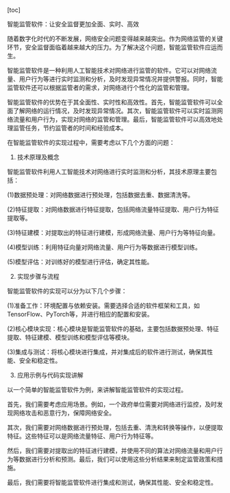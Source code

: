 
[toc]                    
                
                
智能监管软件：让安全监督更加全面、实时、高效

随着数字化时代的不断发展，网络安全问题变得越来越突出。作为网络监管的关键环节，安全监督面临着越来越大的压力。为了解决这个问题，智能监管软件应运而生。

智能监管软件是一种利用人工智能技术对网络进行监管的软件。它可以对网络流量、用户行为等进行实时监测和分析，及时发现异常情况并提供警报。同时，智能监管软件还可以根据监管者的需求，对网络进行个性化的监管和管理。

智能监管软件的优势在于其全面性、实时性和高效性。首先，智能监管软件可以全面了解网络的运行情况，及时发现异常情况。其次，智能监管软件可以实时监测网络流量和用户行为，实现对网络的监管和管理。最后，智能监管软件可以高效地处理监管任务，节约监管者的时间和经验成本。

在智能监管软件的实现过程中，需要考虑以下几个方面的问题：

1. 技术原理及概念

智能监管软件利用人工智能技术对网络进行实时监测和分析，其技术原理主要包括：

(1)数据预处理：对网络数据进行预处理，包括数据去重、数据清洗等。

(2)特征提取：对网络数据进行特征提取，包括网络流量特征提取、用户行为特征提取等。

(3)特征建模：对提取出的特征进行建模，形成网络流量、用户行为等特征向量。

(4)模型训练：利用特征向量对网络流量、用户行为等数据进行模型训练。

(5)模型评估：对训练好的模型进行评估，确定其性能。

2. 实现步骤与流程

智能监管软件的实现可以分为以下几个步骤：

(1)准备工作：环境配置与依赖安装。需要选择合适的软件框架和工具，如TensorFlow、PyTorch等，并进行相应的配置和安装。

(2)核心模块实现：核心模块是智能监管软件的基础，主要包括数据预处理、特征提取、特征建模、模型训练和模型评估等模块。

(3)集成与测试：将核心模块进行集成，并对集成后的软件进行测试，确保其性能、安全和稳定性。

3. 应用示例与代码实现讲解

以一个简单的智能监管软件为例，来讲解智能监管软件的实现过程。

首先，我们需要考虑应用场景。例如，一个政府单位需要对网络进行监控，及时发现网络攻击和恶意行为，保障网络安全。

其次，我们需要对网络数据进行预处理，包括去重、清洗和转换等操作，以便提取特征。这些特征可以是网络流量特征、用户行为特征等。

然后，我们需要对提取出的特征进行建模，并使用不同的算法对网络流量和用户行为等数据进行分析和预测。最后，我们可以使用这些分析结果来制定监管政策和措施。

最后，我们需要将智能监管软件进行集成和测试，确保其性能、安全和稳定性。

